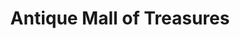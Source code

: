 ---
title: "Antique Mall of Treasures"
url: /orange/antique-mall-of-treasures/
shop: Antiquitäten
---